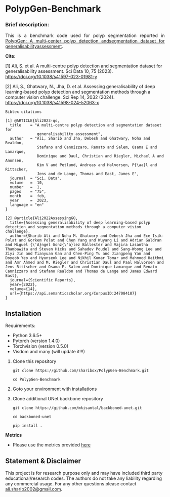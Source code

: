 # PolypGen-Benchmark

### Brief description:

<p align="justify">This is a benchmark code used for polyp segmentation reported in <a href="https://arxiv.org/pdf/2106.04463.pdf">PolypGen: A multi-center polyp detection andsegmentation dataset for generalisabilityassessment</a>.
    
**Cite:**

[1] Ali, S. et al. A multi-centre polyp detection and segmentation dataset for generalisability assessment. Sci Data 10, 75 (2023). https://doi.org/10.1038/s41597-023-01981-y

[2] Ali, S., Ghatwary, N., Jha, D. et al. Assessing generalisability of deep learning-based polyp detection and segmentation methods through a computer vision challenge. Sci Rep 14, 2032 (2024). https://doi.org/10.1038/s41598-024-52063-x

``Bibtex citations``
```
[1] @ARTICLE{Ali2023-qo,
  title    = "A multi-centre polyp detection and segmentation dataset for
              generalisability assessment",
  author   = "Ali, Sharib and Jha, Debesh and Ghatwary, Noha and Realdon,
              Stefano and Cannizzaro, Renato and Salem, Osama E and Lamarque,
              Dominique and Daul, Christian and Riegler, Michael A and Anonsen,
              Kim V and Petlund, Andreas and Halvorsen, P{\aa}l and Rittscher,
              Jens and de Lange, Thomas and East, James E",
  journal  = "Sci. Data",
  volume   =  10,
  number   =  1,
  pages    = "75",
  month    =  feb,
  year     =  2023,
  language = "en"
}

[2] @article{Ali2022AssessingGO,
  title={Assessing generalisability of deep learning-based polyp detection and segmentation methods through a computer vision challenge},
  author={Sharib Ali and Noha M. Ghatwary and Debesh Jha and Ece Isik-Polat and Gorkem Polat and Chen Yang and Wuyang Li and Adrian Galdran and Miguel {\'A}ngel Gonz{\'a}lez Ballester and Vajira Lasantha Thambawita and Steven Hicks and Sahadev Poudel and Sang-Woong Lee and Ziyi Jin and Tianyuan Gan and Chen-Ping Yu and Jiangpeng Yan and Doyeob Yeo and Hyunseok Lee and Nikhil Kumar Tomar and Mahmood Haithmi and Amr Ahmed and M. Riegler and Christian Daul and Paal Halvorsen and Jens Rittscher and Osama E. Salem and Dominique Lamarque and Renato Cannizzaro and Stefano Realdon and Thomas de Lange and James Edward East},
  journal={Scientific Reports},
  year={2022},
  volume={14},
  url={https://api.semanticscholar.org/CorpusID:247084187}
}
```



## Installation
Requirements:

- Python 3.6.5+
- Pytorch (version 1.4.0)
- Torchvision (version 0.5.0)
- Visdom and many (will update it!!!)

1. Clone this repository
    
    `git clone https://github.com/sharibox/PolypGen-Benchmark.git`
    
    `cd PolypGen-Benchmark`

2. Goto your environment with installations

3. Clone additional UNet backbone repository
   
    `git clone https://github.com/mkisantal/backboned-unet.git`
    
    `cd backboned-unet`
    
    `pip install .`

**Metrics**
- Please use the metrics provided [here](https://github.com/sharibox/PolypGen-Benchmark/blob/main/metrics/compute_seg.py)
    
## Statement & Disclaimer
This project is for research purpose only and may have included third party educational/research codes. The authors do not take any liability regarding any commercial usage. For any other questions please contact [ali.sharib2002@gmail.com](mailto:ali.sharib2002@gmail.com).
